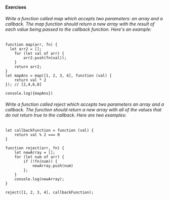 #### Exercises

###### Write a function called map which accepts two parameters: an array and a callback. The map function should return a new array with the result of each value being passed to the callback function. Here's an example:

```
function map(arr, fn) {
  let arr2 = [];
    for (let val of arr) {
        arr2.push(fn(val));
    }
    return arr2;
}
let mapAns = map([1, 2, 3, 4], function (val) {
    return val * 2
}); // [2,4,6,8]

console.log({mapAns})

```



###### Write a function called reject which accepts two parameters an array and a callback. The function should return a new array with all of the values that do not return true to the callback. Here are two examples:

```
let callbackFunction = function (val) {
    return val % 2 === 0
}

function reject(arr, fn) {
    let newArray = [];
    for (let num of arr) {
        if (!fn(num)) {
            newArray.push(num)
        };
    }
    console.log(newArray);
}

reject([1, 2, 3, 4], callbackFunction);

```